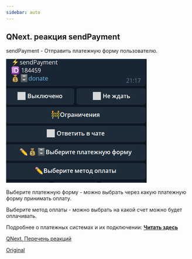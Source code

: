 ```yaml
---
sidebar: auto
---
```


## QNext. реакция sendPayment

 sendPayment - Отправить платежную форму пользователю. 


![](./1.png)

Выберите платежную форму - можно выбрать через какую платежную форму принимать оплату. 

Выберите метод оплаты - можно выбрать на какой счет можно будет оплачивать.



Подробнее о платежных системах и их подключении: [**Читать здесь**](/docs-test/ph/pay)

[QNext. Перечень реакций](/docs-test/ph/reactions)

[Original](https://telegra.ph/QNext-admin-reaction-sendPayment-05-09)